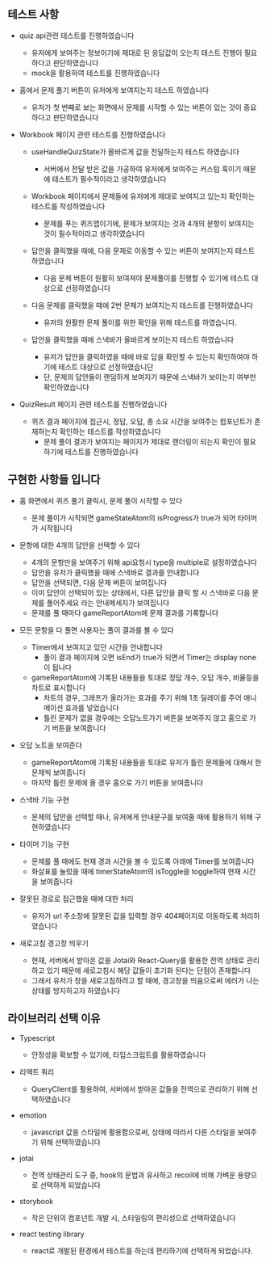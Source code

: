 ## 테스트 사항

- quiz api관련 테스트를 진행하였습니다

  - 유저에게 보여주는 정보이기에 제대로 된 응답값이 오는지 테스트 진행이 필요하다고 판단하였습니다
  - mock을 활용하여 테스트를 진행하였습니다

- 홈에서 문제 풀기 버튼이 유저에게 보여지는지 테스트 하였습니다

  - 유저가 첫 번째로 보는 화면에서 문제를 시작할 수 있는 버튼이 있는 것이 중요하다고 판단하였습니다

- Workbook 페이지 관련 테스트를 진행하였습니다

  - useHandleQuizState가 올바르게 값을 전달하는지 테스트 하였습니다

    - 서버에서 전달 받은 값을 가공하여 유저에게 보여주는 커스텀 훅이기 때문에 테스트가 필수적이라고 생각하였습니다

  - Workbook 페이지에서 문제들에 유저에게 제대로 보여지고 있는지 확인하는 테스트를 작성하였습니다

    - 문제를 푸는 퀴즈앱이기에, 문제가 보여지는 것과 4개의 문항이 보여지는 것이 필수적이라고 생각하였습니다

  - 답안을 클릭했을 때에, 다음 문제로 이동할 수 있는 버튼이 보여지는지 테스트 하였습니다

    - 다음 문제 버튼이 원활히 보여져야 문제풀이를 진행할 수 있기에 테스트 대상으로 선정하였습니다

  - 다음 문제를 클릭했을 때에 2번 문제가 보여지는지 테스트를 진행하였습니다

    - 유저의 원활한 문제 풀이를 위한 확인을 위해 테스트를 하였습니다.

  - 답안을 클릭했을 때에 스낵바가 올바르게 보이는지 테스트 하였습니다
    - 유저가 답안을 클릭하였을 때에 바로 답을 확인할 수 있는지 확인하여야 하기에 테스트 대상으로 선정하였습니단
    - 단, 문제의 답안들이 랜덤하게 보여지기 때문에 스낵바가 보이는지 여부만 확인하였습니다

- QuizResult 페이지 관련 테스트를 진행하였습니다
  - 퀴즈 결과 페이지에 접근시, 정답, 오답, 총 소요 시간을 보여주는 컴포넌트가 존재하는지 확인하는 테스트를 작성하였습니다
    - 문제 풀이 결과가 보여지는 페이지가 제대로 랜더링이 되는지 확인이 필요하기에 테스트를 진행하였습니다

## 구현한 사항들 입니다

- 홈 화면에서 퀴즈 풀기 클릭시, 문제 풀이 시작할 수 있다

  - 문제 풀이가 시작되면 gameStateAtom의 isProgress가 true가 되어 타이머가 시작됩니다

- 문항에 대한 4개의 답안을 선택할 수 있다

  - 4개의 문항만을 보여주기 위해 api요청시 type을 multiple로 설정하였습니다
  - 답안을 유저가 클릭했을 때에 스낵바로 결과를 안내합니다
  - 답안을 선택되면, 다음 문제 버튼이 보여집니다
  - 이미 답안이 선택되어 있는 상태에서, 다른 답안을 클릭 할 시 스낵바로 다음 문제를 풀어주세요 라는 안내메세지가 보여집니다
  - 문제를 풀 때마다 gameReportAtom에 문제 결과를 기록합니다

- 모든 문항을 다 풀면 사용자는 풀이 결과를 볼 수 있다

  - Timer에서 보여지고 있던 시간을 안내합니다
    - 풀이 결과 페이지에 오면 isEnd가 true가 되면서 Timer는 display none이 됩니다
  - gameReportAtom에 기록된 내용들을 토대로 정답 개수, 오답 개수, 비율등을 차트로 표시합니다
    - 차트의 경우, 그래프가 올라가는 효과를 주기 위해 1초 딜레이를 주어 애니메이션 효과를 넣었습니다
    - 틀린 문제가 없을 경우에는 오답노트가기 버튼을 보여주지 않고 홈으로 가기 버튼을 보여줍니다

- 오답 노트을 보여준다

  - gameReportAtom에 기록된 내용들을 토대로 유저가 틀린 문제들에 대해서 한 문제씩 보여줍니다
  - 마지막 틀린 문제에 올 경우 홈으로 가기 버튼을 보여줍니다

- 스낵바 기능 구현

  - 문제의 답안을 선택할 때나, 유저에게 안내문구를 보여줄 때에 활용하기 위해 구현하였습니다

- 타이머 기능 구현

  - 문제를 풀 때에도 현재 경과 시간을 볼 수 있도록 아래에 Timer를 보여줍니다
  - 화살표를 눌렀을 때에 timerStateAtom의 isToggle을 toggle하여 현재 시간을 보여줍니다

- 잘못된 경로로 접근했을 때에 대한 처리

  - 유저가 url 주소창에 잘못된 값을 입력할 경우 404페이지로 이동하도록 처리하였습니다

- 새로고침 경고창 띄우기
  - 현재, 서버에서 받아온 값을 Jotai와 React-Query를 활용한 전역 상태로 관리하고 있기 때문에 새로고침시 해당 값들이 초기화 된다는 단점이 존재합니다
  - 그래서 유저가 창을 새로고침하려고 할 때에, 경고창을 띄움으로써 에러가 나는 상태를 방지하고자 하였습니다

## 라이브러리 선택 이유

- Typescript

  - 안정성을 확보할 수 있기에, 타입스크립트를 활용하였습니다

- 리액트 쿼리

  - QueryClient를 활용하여, 서버에서 받아온 값들을 전역으로 관리하기 위해 선택하였습니다

- emotion

  - javascript 값을 스타일에 활용함으로써, 상태에 따라서 다른 스타일을 보여주기 위해 선택하였습니다

- jotai

  - 전역 상태관리 도구 중, hook의 문법과 유사하고 recoil에 비해 가벼운 용량으로 선택하게 되었습니다

- storybook

  - 작은 단위의 컴포넌트 개발 시, 스타일링의 편리성으로 선택하였습니다

- react testing library
  - react로 개발된 환경에서 테스트를 하는데 편리하기에 선택하게 되었습니다.
